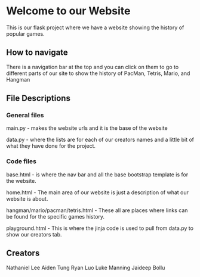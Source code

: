 # Welcome to our Website

This is our flask project where we have a website showing the history of popular games.

## How to navigate

There is a navigation bar at the top and you can click on them to go to different parts of our site to show the history of PacMan, Tetris, Mario, and Hangman


## File Descriptions

### General files

main.py - makes the website urls and it is the base of the website

data.py - where the lists are for each of our creators names and a little bit of what they have done for the project.

### Code files
base.html - is where the nav bar and all the base bootstrap template is for the website.

home.html - The main area of our website is just a description of what our website is about.

hangman/mario/pacman/tetris.html - These all are places where links can be found for the specific games history.

playground.html - This is where the jinja code is used to pull from data.py to show our creators tab.


## Creators
Nathaniel Lee
Aiden Tung
Ryan Luo
Luke Manning
Jaideep Bollu